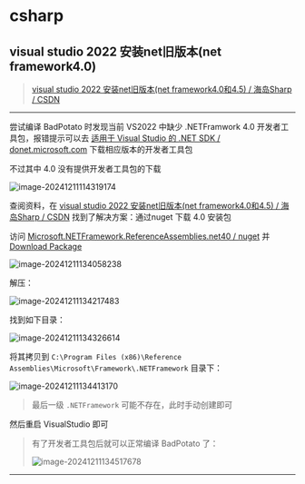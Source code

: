 # csharp

## visual studio 2022 安装net旧版本(net framework4.0)

> [visual studio 2022 安装net旧版本(net framework4.0和4.5) / 海岛Sharp / CSDN](https://blog.csdn.net/qq_39427511/article/details/128071790)

---

尝试编译 BadPotato 时发现当前 VS2022 中缺少 .NETFramwork 4.0 开发者工具包，报错提示可以去 [适用于 Visual Studio 的 .NET SDK / donet.microsoft.com](https://dotnet.microsoft.com/zh-cn/download/visual-studio-sdks?cid=msbuild-developerpacks) 下载相应版本的开发者工具包

不过其中 4.0 没有提供开发者工具包的下载

![image-20241211114319174](http://cdn.ayusummer233.top/DailyNotes/202412111143359.png)

查阅资料，在 [visual studio 2022 安装net旧版本(net framework4.0和4.5) / 海岛Sharp / CSDN](https://blog.csdn.net/qq_39427511/article/details/128071790) 找到了解决方案：通过nuget 下载 4.0 安装包

访问 [Microsoft.NETFramework.ReferenceAssemblies.net40 / nuget](https://www.nuget.org/packages/Microsoft.NETFramework.ReferenceAssemblies.net40#supportedframeworks-body-tab) 并 [Download Package](https://www.nuget.org/api/v2/package/Microsoft.NETFramework.ReferenceAssemblies.net40/1.0.3)

![image-20241211134058238](http://cdn.ayusummer233.top/DailyNotes/202412111340388.png)

解压：

![image-20241211134217483](http://cdn.ayusummer233.top/DailyNotes/202412111342542.png)

找到如下目录：

![image-20241211134326614](http://cdn.ayusummer233.top/DailyNotes/202412111343693.png)

将其拷贝到 `C:\Program Files (x86)\Reference Assemblies\Microsoft\Framework\.NETFramework` 目录下：

![image-20241211134413170](http://cdn.ayusummer233.top/DailyNotes/202412111344256.png)

> 最后一级 `.NETFramework` 可能不存在，此时手动创建即可

然后重启 VisualStudio 即可

> 有了开发者工具包后就可以正常编译 BadPotato 了：
>
> ![image-20241211134517678](http://cdn.ayusummer233.top/DailyNotes/202412111345726.png)

---

